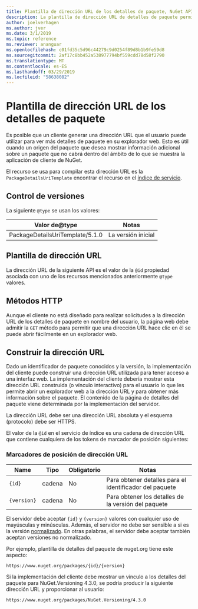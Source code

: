 ```yaml
---
title: Plantilla de dirección URL de los detalles de paquete, NuGet API
description: La plantilla de dirección URL de detalles de paquete permite a los clientes que se mostrará en su vínculo de un sitio web para obtener más detalles del paquete de interfaz de usuario
author: joelverhagen
ms.author: jver
ms.date: 3/1/2019
ms.topic: reference
ms.reviewer: ananguar
ms.openlocfilehash: c01fd35c5d96c44279c9d0254f89d8b1b9fe59d8
ms.sourcegitcommit: 2af17c8bb452a538977794bf559cdd78d58f2790
ms.translationtype: MT
ms.contentlocale: es-ES
ms.lasthandoff: 03/29/2019
ms.locfileid: "58638082"
---
```

# <a name="package-details-url-template"></a>Plantilla de dirección URL de los detalles de paquete

Es posible que un cliente generar una dirección URL que el usuario puede utilizar para ver más detalles de paquete en su explorador web. Esto es útil cuando un origen del paquete que desea mostrar información adicional sobre un paquete que no cabrá dentro del ámbito de lo que se muestra la aplicación de cliente de NuGet.

El recurso se usa para compilar esta dirección URL es la `PackageDetailsUriTemplate` encontrar el recurso en el [índice de servicio](service-index.md).

## <a name="versioning"></a>Control de versiones

La siguiente `@type` se usan los valores:

Valor de@type                      | Notas
------------------------------- | -----
PackageDetailsUriTemplate/5.1.0 | La versión inicial

## <a name="url-template"></a>Plantilla de dirección URL

La dirección URL de la siguiente API es el valor de la `@id` propiedad asociada con uno de los recursos mencionados anteriormente `@type` valores.

## <a name="http-methods"></a>Métodos HTTP

Aunque el cliente no está diseñado para realizar solicitudes a la dirección URL de los detalles de paquete en nombre del usuario, la página web debe admitir la `GET` método para permitir que una dirección URL hace clic en él se puede abrir fácilmente en un explorador web.

## <a name="construct-the-url"></a>Construir la dirección URL

Dado un identificador de paquete conocidos y la versión, la implementación del cliente puede construir una dirección URL utilizada para tener acceso a una interfaz web. La implementación del cliente debería mostrar esta dirección URL construida (o vínculo interactivo) para el usuario lo que les permite abrir un explorador web a la dirección URL y para obtener más información sobre el paquete. El contenido de la página de detalles del paquete viene determinada por la implementación del servidor.

La dirección URL debe ser una dirección URL absoluta y el esquema (protocolo) debe ser HTTPS.

El valor de la `@id` en el servicio de índice es una cadena de dirección URL que contiene cualquiera de los tokens de marcador de posición siguientes:

### <a name="url-placeholders"></a>Marcadores de posición de dirección URL

Name        | Tipo    | Obligatorio | Notas
----------- | ------- | -------- | -----
`{id}`      | cadena  | No       | Para obtener detalles para el identificador del paquete
`{version}` | cadena  | No       | Para obtener los detalles de la versión del paquete

El servidor debe aceptar `{id}` y `{version}` valores con cualquier uso de mayúsculas y minúsculas. Además, el servidor no debe ser sensible a si es la versión [normalizado](https://docs.microsoft.com/en-us/nuget/reference/package-versioning#normalized-version-numbers). En otras palabras, el servidor debe aceptar también aceptan versiones no normalizado.

Por ejemplo, plantilla de detalles del paquete de nuget.org tiene este aspecto:

    https://www.nuget.org/packages/{id}/{version}

Si la implementación del cliente debe mostrar un vínculo a los detalles del paquete para NuGet.Versioning 4.3.0, se podría producir la siguiente dirección URL y proporcionar al usuario:

    https://www.nuget.org/packages/NuGet.Versioning/4.3.0
